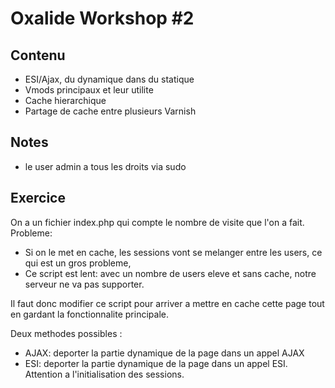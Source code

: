 # Oxalide Workshop #2

## Contenu

 * ESI/Ajax, du dynamique dans du statique
 * Vmods principaux et leur utilite
 * Cache hierarchique
 * Partage de cache entre plusieurs Varnish

## Notes

 * le user admin a tous les droits via sudo

## Exercice
On a un fichier index.php qui compte le nombre de visite que l'on a fait.
Probleme:
 * Si on le met en cache, les sessions vont se melanger entre les users, ce qui est un gros probleme,
 * Ce script est lent: avec un nombre de users eleve et sans cache, notre serveur ne va pas supporter.

Il faut donc modifier ce script pour arriver a mettre en cache cette page tout en gardant la
fonctionnalite principale.

Deux methodes possibles :
 * AJAX: deporter la partie dynamique de la page dans un appel AJAX
 * ESI: deporter la partie dynamique de la page dans un appel ESI. Attention a l'initialisation des sessions.
